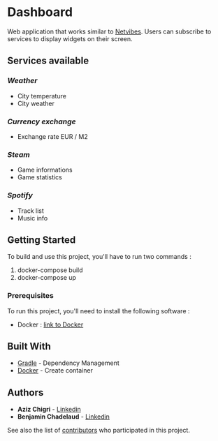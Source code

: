 # Dashboard

Web application that works similar to [Netvibes](https://www.netvibes.com/fr). Users can subscribe to services to display widgets on their screen.

## Services available

### *Weather*
* City temperature
* City weather

### *Currency exchange*
* Exchange rate EUR / M2

### *Steam*
* Game informations
* Game statistics

### *Spotify*
* Track list
* Music info

## Getting Started

To build and use this project, you'll have to run two commands : 
1. docker-compose build
2. docker-compose up

### Prerequisites

To run this project, you'll need to install the following software :
* Docker : [link to Docker](https://docs.docker.com/install/)

## Built With

* [Gradle](https://gradle.org/) - Dependency Management
* [Docker](https://docs.docker.com/) - Create container

## Authors

* **Aziz Chigri** - [Linkedin](www.linkedin.com/in/aziz-chigri-198709140)
* **Benjamin Chadelaud** - [Linkedin](www.linkedin.com/in/benjamin-chadelaud-b15652144)

See also the list of [contributors](https://github.com/azizchigri/DEV_dashboard_2018/graphs/contributors) who participated in this project.


